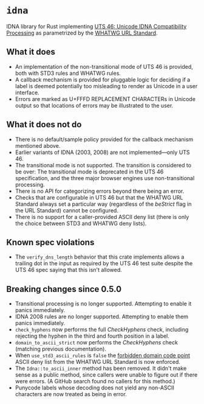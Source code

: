 # `idna`

IDNA library for Rust implementing [UTS 46: Unicode IDNA Compatibility Processing](https://www.unicode.org/reports/tr46/) as parametrized by the [WHATWG URL Standard](https://url.spec.whatwg.org/#idna).

## What it does

* An implementation of the non-transitional mode of UTS 46 is provided, both with STD3 rules and WHATWG rules.
* A callback mechanism is provided for pluggable logic for deciding if a label is deemed potentially too misleading to render as Unicode in a user interface.
* Errors are marked as U+FFFD REPLACEMENT CHARACTERs in Unicode output so that locations of errors may be illustrated to the user.

## What it does not do

* There is no default/sample policy provided for the callback mechanism mentioned above.
* Earlier variants of IDNA (2003, 2008) are not implemented—only UTS 46.
* The transitional mode is not supported. The transition is considered to be over: The transitional mode is deprecated in the UTS 46 specification, and the three major browser engines use non-transitional processing.
* There is no API for categorizing errors beyond there being an error.
* Checks that are configurable in UTS 46 but that the WHATWG URL Standard always set a particular way (regardless of the _beStrict_ flag in the URL Standard) cannot be configured.
* There is no support for a caller-provided ASCII deny list (there is only the choice between STD3 and WHATWG deny lists).

## Known spec violations

* The `verify_dns_length` behavior that this crate implements allows a trailing dot in the input as required by the UTS 46 test suite despite the UTS 46 spec saying that this isn't allowed.

## Breaking changes since 0.5.0

* Transitional processing is no longer supported. Attempting to enable it panics immediately.
* IDNA 2008 rules are no longer supported. Attempting to enable them panics immediately.
* `check_hyphens` now performs the full _CheckHyphens_ check, including rejecting the hyphen in the third and fourth position in a label.
* `domain_to_ascii_strict` now performs the _CheckHyphens_ check (matching previous documentation).
* When `use_std3_ascii_rules` is `false` the [forbidden domain code point](https://url.spec.whatwg.org/#forbidden-domain-code-point) ASCII deny list from the WHATWG URL Standard is now enforced.
* The `Idna::to_ascii_inner` method has been removed. It didn't make sense as a public method, since callers were unable to figure out if there were errors. (A GitHub search found no callers for this method.)
* Punycode labels whose decoding does not yield any non-ASCII characters are now treated as being in error.
